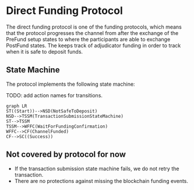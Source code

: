 # Direct Funding Protocol

The direct funding protocol is one of the funding protocols, which means that the protocol progresses the channel from after the exchange of the PreFund setup states to where the participants are able to exchange PostFund states. The keeps track of adjudicator funding in order to track when it is safe to deposit funds.

## State Machine

The protocol implements the following state machine:

TODO: add action names for transitions.

```mermaid
graph LR
ST((Start))-->NSD(NotSafeToDeposit)
NSD-->TSSM(TransactionSubmissionStateMachine)
ST-->TSSM
TSSM-->WFFC(WaitForFundingConfirmation)
WFFC-->CF(ChannelFunded)
CF-->SC((Success))
```

## Not covered by protocol for now

- If the transaction submission state machine fails, we do not retry the transaction.
- There are no protections against missing the blockchain funding events.
